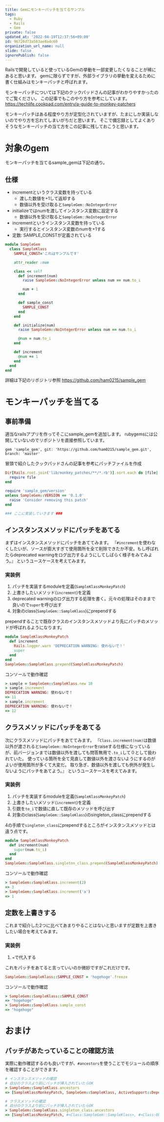 ```yaml
---
title: Gemにモンキーパッチを当てるサンプル
tags:
  - Ruby
  - Rails
  - Gem
private: false
updated_at: '2022-04-19T12:37:56+09:00'
id: 96726d73a563ae8a4c60
organization_url_name: null
slide: false
ignorePublish: false
---
```

Railsで開発していると使っているGemの挙動を一部変更したくなることが稀にあると思います。
gemに限らずですが、外部ライブラリの挙動を変えるために書く仕組みはモンキーパッチと呼ばれます。

モンキーパッチについては下記のクックパッドさんの記事がわかりやすかったのでご覧ください。
この記事でもこのやり方を参考にしています。
https://techlife.cookpad.com/entry/a-guide-to-monkey-patchers

モンキーパッチはある程度やり方が定型化されていますが、たまにしか実装しないのでやり方を忘れてしまいがちだと思います。
そこで備忘録としてよくありそうなモンキーパッチの当て方をこの記事に残しておこうと思います。

# 対象のgem

モンキーパッチを当てるsample_gemは下記の通り。

## 仕様
* incrementというクラス変数を持っている
    * 渡した数値を+1して返却する
    * 数値以外を受け取ると`SampleGem::NoIntegerError`
* initializeではnumを渡してインスタンス変数に設定する
    * 数値以外を受け取ると`SampleGem::NoIntegerError`
* incrementというインスタンス変数を持っている
    * 実行するとインスタンス変数のnumを+1する
* 定数: SAMPLE_CONSTが定義されている

```ruby:lib/sample_gem/sample_klass.rb
module SampleGem
  class SampleKlass
    SAMPLE_CONST='これはサンプルです'

    attr_reader :num

    class << self
      def increment(num)
        raise SampleGem::NoIntegerError unless num == num.to_i

        num + 1
      end

      def sample_const
        SAMPLE_CONST
      end
    end

    def initialize(num)
      raise SampleGem::NoIntegerError unless num == num.to_i

      @num = num.to_i
    end

    def increment
      @num += 1
    end
  end
end
```

詳細は下記のリポジトリ参照
https://github.com/ham0215/sample_gem

# モンキーパッチを当てる
## 事前準備
適当なrailsアプリを作ってそこにsample_gemを追加します。
rubygemsには公開していないのでリポジトリを直接参照しています。

```ruby:Gemfile
gem 'sample_gem', git: 'https://github.com/ham0215/sample_gem.git', branch: 'master'
```

冒頭で紹介したクックパッドさんの記事を参考にパッチファイルを作成

```ruby:config/initializers/monkey_patches.rb
Dir[Rails.root.join('lib/monkey_patches/**/*.rb')].sort.each do |file|
  require file
end
```

```ruby:lib/monkey_patches/sample_gem_ext.rb
require 'sample_gem/version'
unless SampleGem::VERSION == '0.1.0'
  raise 'Consider removing this patch'
end

### ここに実装していきます ###
```

## インスタンスメソッドにパッチをあてる
まずはインスタンスメソッドにパッチをあててみます。
『`#increment`を使わなくしたいが、ソースが膨大すぎて使用箇所を全て削除できたか不安。もし呼ばれたらdeprecated warningをログ出力するようにしてしばらく様子をみてみよう。』
というユースケースを考えてみます。

### 実装例

1. パッチを実装するmoduleを定義(`SampleKlassMonkeyPatch`)
2. 上書きしたいメソッド(`increment`)を定義
3. deprecated warningのログ出力する処理を書く。元々の処理はそのままで良いので`super`を呼び出す
4. 対象のclass(`SampleGem::SampleKlass`)にprependする

prependすることで既存クラスのインスタンスメソッドより先にパッチのメソッドが呼ばれるようになります。

```ruby:lib/monkey_patches/sample_gem_ext.rb
module SampleKlassMonkeyPatch
  def increment
    Rails.logger.warn 'DEPRECATION WARNING: 使わないで！'
    super
  end
end
SampleGem::SampleKlass.prepend(SampleKlassMonkeyPatch)
```

コンソールで動作確認

```ruby
> sample = SampleGem::SampleKlass.new 10
> sample.increment
DEPRECATION WARNING: 使わないで！
=> 11
> sample.increment
DEPRECATION WARNING: 使わないで！
=> 12
```

## クラスメソッドにパッチをあてる
次にクラスメソッドにパッチをあててみます。
『`Class.increment(num)`は数値以外が渡されると`SampleGem::NoIntegerError`をraiseする仕様になっているが、前バージョンまでは数値以外を渡しても問答無用で`.to_i`して０として扱われていた。
使っている箇所を全て見直して数値以外を渡さないようにするのがよいが使用箇所が多くて大変だ。
取り急ぎ、数値以外を渡しても例外が発生しないようにパッチをあてよう。』
というユースケースを考えてみます。

### 実装例

1. パッチを実装するmoduleを定義(`SampleKlassMonkeyPatch`)
2. 上書きしたいメソッド(`increment`)を定義
3. 引数を`to_i`で数値に直して既存のメソッドを呼び出す
4. 対象のclass(`SampleGem::SampleKlass`)のsingleton_classにprependする

4の手順で`singleton_class`にprependするところがインスタンスメソッドとは違う点です。

```ruby:lib/monkey_patches/sample_gem_ext.rb
module SampleKlassMonkeyPatch
  def increment(num)
    super(num.to_i)
  end
end
SampleGem::SampleKlass.singleton_class.prepend(SampleKlassMonkeyPatch)
```

コンソールで動作確認

```ruby
> SampleGem::SampleKlass.increment(2)
=> 3
> SampleGem::SampleKlass.increment('a')
=> 1
```

## 定数を上書きする
これまで紹介した2つに比べてあまりやることはないと思いますが定数を上書きしたい場合を考えてみます。

### 実装例

1. `=`で代入する

これをパッチをあてると言っていいのか微妙ですがこれだけです。

```ruby:lib/monkey_patches/sample_gem_ext.rb
SampleGem::SampleKlass::SAMPLE_CONST = 'hogehoge'.freeze
```

コンソールで動作確認

```ruby
> SampleGem::SampleKlass::SAMPLE_CONST
=> "hogehoge"
> SampleGem::SampleKlass.sample_const
=> "hogehoge"
```

# おまけ
## パッチがあたっていることの確認方法
実際に動作確認するのも良いですが、`#ancestors`を使うことでモジュールの順序を確認することができます。

```ruby
# インスタンスメソッドの確認
# 自分のクラスより前にパッチが挿入されていたらOK
> SampleGem::SampleKlass.ancestors
=> [SampleKlassMonkeyPatch, SampleGem::SampleKlass, ActiveSupport::Dependencies::ZeitwerkIntegration::RequireDependency, ActiveSupport::ToJsonWithActiveSupportEncoder, Object, PP::ObjectMixin, JSON::Ext::Generator::GeneratorMethods::Object, ActiveSupport::Tryable, ActiveSupport::Dependencies::Loadable, Kernel, BasicObject]

# クラスメソッドの確認
# 自分のクラスより前にパッチが挿入されていたらOK
> SampleGem::SampleKlass.singleton_class.ancestors
=> [SampleKlassMonkeyPatch, #<Class:SampleGem::SampleKlass>, #<Class:Object>, #<Class:BasicObject>, Class, Module, Module::Concerning, ActiveSupport::Dependencies::ModuleConstMissing, ActiveSupport::Dependencies::ZeitwerkIntegration::RequireDependency, ActiveSupport::ToJsonWithActiveSupportEncoder, Object, PP::ObjectMixin, JSON::Ext::Generator::GeneratorMethods::Object, ActiveSupport::Tryable, ActiveSupport::Dependencies::Loadable, Kernel, BasicObject]
```

